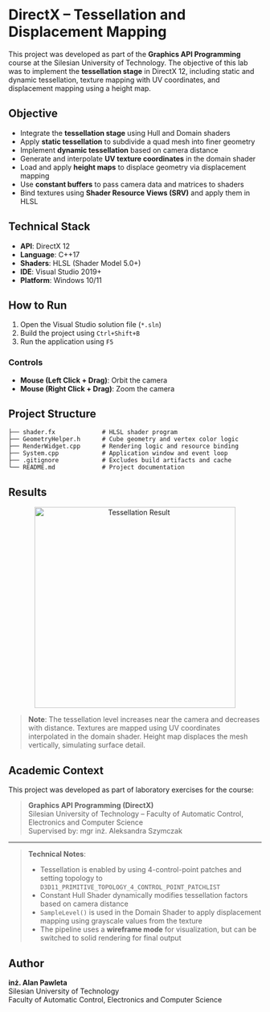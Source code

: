 # DirectX – Tessellation and Displacement Mapping

This project was developed as part of the **Graphics API Programming** course at the Silesian University of Technology. The objective of this lab was to implement the **tessellation stage** in DirectX 12, including static and dynamic tessellation, texture mapping with UV coordinates, and displacement mapping using a height map.

## Objective

- Integrate the **tessellation stage** using Hull and Domain shaders
- Apply **static tessellation** to subdivide a quad mesh into finer geometry
- Implement **dynamic tessellation** based on camera distance
- Generate and interpolate **UV texture coordinates** in the domain shader
- Load and apply **height maps** to displace geometry via displacement mapping
- Use **constant buffers** to pass camera data and matrices to shaders
- Bind textures using **Shader Resource Views (SRV)** and apply them in HLSL

## Technical Stack

- **API**: DirectX 12
- **Language**: C++17
- **Shaders**: HLSL (Shader Model 5.0+)
- **IDE**: Visual Studio 2019+
- **Platform**: Windows 10/11

## How to Run

1. Open the Visual Studio solution file (`*.sln`)
2. Build the project using `Ctrl+Shift+B`
3. Run the application using `F5`

### Controls

- **Mouse (Left Click + Drag)**: Orbit the camera
- **Mouse (Right Click + Drag)**: Zoom the camera

## Project Structure

```
├── shader.fx             # HLSL shader program
├── GeometryHelper.h      # Cube geometry and vertex color logic
├── RenderWidget.cpp      # Rendering logic and resource binding
├── System.cpp            # Application window and event loop
├── .gitignore            # Excludes build artifacts and cache
└── README.md             # Project documentation
```

## Results

<p align="center">
  <img src="https://github.com/user-attachments/assets/d2cb2762-9cc2-4b5a-8f7e-a8aa1df58c23" alt="Tessellation Result" width="400"/>
</p>

> **Note**: The tessellation level increases near the camera and decreases with distance. Textures are mapped using UV coordinates interpolated in the domain shader. Height map displaces the mesh vertically, simulating surface detail.

## Academic Context

This project was developed as part of laboratory exercises for the course:

> **Graphics API Programming (DirectX)**  
> Silesian University of Technology – Faculty of Automatic Control, Electronics and Computer Science  
> Supervised by: mgr inż. Aleksandra Szymczak

---

> **Technical Notes**:
> - Tessellation is enabled by using 4-control-point patches and setting topology to `D3D11_PRIMITIVE_TOPOLOGY_4_CONTROL_POINT_PATCHLIST`
> - Constant Hull Shader dynamically modifies tessellation factors based on camera distance
> - `SampleLevel()` is used in the Domain Shader to apply displacement mapping using grayscale values from the texture
> - The pipeline uses a **wireframe mode** for visualization, but can be switched to solid rendering for final output

## Author

**inż. Alan Pawleta**  
Silesian University of Technology  
Faculty of Automatic Control, Electronics and Computer Science
